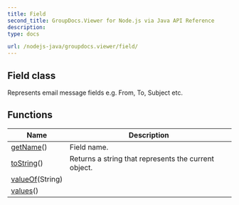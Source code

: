 ```yaml
---
title: Field
second_title: GroupDocs.Viewer for Node.js via Java API Reference
description: 
type: docs

url: /nodejs-java/groupdocs.viewer/field/
---
```


## Field class

 Represents email message fields e&#46;g&#46; From, To, Subject etc.
 

## Functions

| Name | Description |
| --- | --- |
| [getName](getname)() | Field name. |
| [toString](tostring)() | Returns a string that represents the current object. |
| [valueOf](valueof)(String) |  |
| [values](values)() |  |
